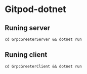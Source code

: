 # Gitpod-dotnet
## Runing server
`cd GrpcGreeterServer && dotnet run`

## Runing client
`cd GrpcGreeterClient && dotnet run`